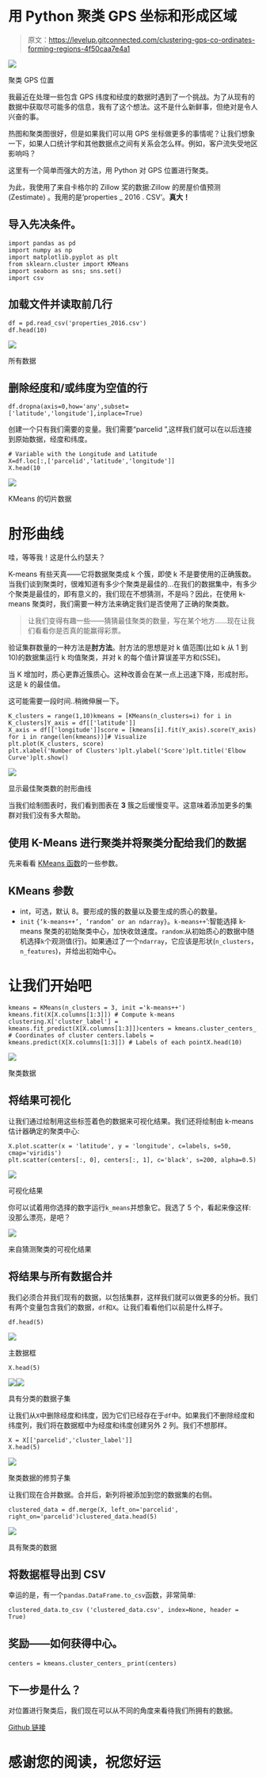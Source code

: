# 用 Python 聚类 GPS 坐标和形成区域

> 原文：<https://levelup.gitconnected.com/clustering-gps-co-ordinates-forming-regions-4f50caa7e4a1>

![](img/89b3b36f2d8b0cc6f0f2bc5e74521bf5.png)

聚类 GPS 位置

我最近在处理一些包含 GPS 纬度和经度的数据时遇到了一个挑战。为了从现有的数据中获取尽可能多的信息，我有了这个想法。这不是什么新鲜事，但绝对是令人兴奋的事。

热图和聚类图很好，但是如果我们可以用 GPS 坐标做更多的事情呢？让我们想象一下，如果人口统计学和其他数据点之间有关系会怎么样。例如，客户流失受地区影响吗？

这里有一个简单而强大的方法，用 Python 对 GPS 位置进行聚类。

为此，我使用了来自卡格尔的 Zillow 奖的数据:Zillow 的房屋价值预测(Zestimate) 。我用的是‘properties _ 2016 . CSV’。**真大！**

## 导入先决条件。

```
import pandas as pd
import numpy as np
import matplotlib.pyplot as plt
from sklearn.cluster import KMeans
import seaborn as sns; sns.set()
import csv
```

## 加载文件并读取前几行

```
df = pd.read_csv('properties_2016.csv')
df.head(10)
```

![](img/954fb9ed917242e9d83903f2565fd5e6.png)

所有数据

## 删除经度和/或纬度为空值的行

```
df.dropna(axis=0,how='any',subset=['latitude','longitude'],inplace=True)
```

创建一个只有我们需要的变量。我们需要“parcelid ”,这样我们就可以在以后连接到原始数据，经度和纬度。

```
# Variable with the Longitude and Latitude
X=df.loc[:,['parcelid','latitude','longitude']]
X.head(10
```

![](img/c6f58ae6f0dab58ad920dbb354729b4a.png)

KMeans 的切片数据

# 肘形曲线

哇，等等我！这是什么约瑟夫？

K-means 有些天真——它将数据聚类成 k 个簇，即使 k 不是要使用的正确簇数。当我们谈到聚类时，很难知道有多少个聚类是最佳的…在我们的数据集中，有多少个聚类是最佳的，即有意义的，我们现在不想猜测，不是吗？因此，在使用 k-means 聚类时，我们需要一种方法来确定我们是否使用了正确的聚类数。

> 让我们变得有趣一些——猜猜最佳聚类的数量，写在某个地方……现在让我们看看你是否真的能赢得彩票。

验证集群数量的一种方法是**肘方法**。肘方法的思想是对 k 值范围(比如 k 从 1 到 10)的数据集运行 k 均值聚类，并对 k 的每个值计算误差平方和(SSE)。

当 K 增加时，质心更靠近簇质心。这种改善会在某一点上迅速下降，形成肘形。这是 k 的最佳值。

这可能需要一段时间..稍微伸展一下。

```
K_clusters = range(1,10)kmeans = [KMeans(n_clusters=i) for i in K_clusters]Y_axis = df[['latitude']]
X_axis = df[['longitude']]score = [kmeans[i].fit(Y_axis).score(Y_axis) for i in range(len(kmeans))]# Visualize
plt.plot(K_clusters, score)
plt.xlabel('Number of Clusters')plt.ylabel('Score')plt.title('Elbow Curve')plt.show()
```

![](img/677fc895f2c290b3c4dc208151d76a26.png)

显示最佳聚类数的肘形曲线

当我们绘制图表时，我们看到图表在 **3** 簇之后缓慢变平。这意味着添加更多的集群对我们没有多大帮助。

## 使用 K-Means 进行聚类并将聚类分配给我们的数据

先来看看 [KMeans 函数](https://scikit-learn.org/stable/modules/generated/sklearn.cluster.KMeans.html)的一些参数。

## KMeans 参数

*   int，可选，默认 8。要形成的簇的数量以及要生成的质心的数量。
*   `init` `{‘k-means++’, ‘random’ or an ndarray}`。`k-means++`’:智能选择 k-means 聚类的初始聚类中心，加快收敛速度。`random`:从初始质心的数据中随机选择`k`个观测值(行)。如果通过了一个`ndarray`，它应该是形状(`n_clusters`，`n_features`)，并给出初始中心。

# 让我们开始吧

```
kmeans = KMeans(n_clusters = 3, init ='k-means++')
kmeans.fit(X[X.columns[1:3]]) # Compute k-means clustering.X['cluster_label'] = kmeans.fit_predict(X[X.columns[1:3]])centers = kmeans.cluster_centers_ # Coordinates of cluster centers.labels = kmeans.predict(X[X.columns[1:3]]) # Labels of each pointX.head(10)
```

![](img/e35dcedf07d6cc30a1b71f073d5ae8e1.png)

聚类数据

## 将结果可视化

让我们通过绘制用这些标签着色的数据来可视化结果。我们还将绘制由 k-means 估计器确定的聚类中心:

```
X.plot.scatter(x = 'latitude', y = 'longitude', c=labels, s=50, cmap='viridis')
plt.scatter(centers[:, 0], centers[:, 1], c='black', s=200, alpha=0.5)
```

![](img/466ce636640ec2779494dd0a0960bcc2.png)

可视化结果

你可以试着用你选择的数字运行`k_means`并想象它。我选了 5 个，看起来像这样:没那么漂亮，是吧？

![](img/2d7fd22b90ee784d8041566f54207fbc.png)

来自猜测聚类的可视化结果

## 将结果与所有数据合并

我们必须合并我们现有的数据，以包括集群，这样我们就可以做更多的分析。我们有两个变量包含我们的数据，`df`和`X`。让我们看看他们以前是什么样子。

```
df.head(5)
```

![](img/ecd51147ea674a80dcd81fdbd9a9708e.png)

主数据框

```
X.head(5)
```

![](img/7fce2eaea5a167144a20d1c2f486daa9.png)![](img/534a31a9a49675b2ce80d13f1de1b682.png)

具有分类的数据子集

让我们从`X`中删除经度和纬度，因为它们已经存在于`df`中。如果我们不删除经度和纬度列，我们将在数据框中为经度和纬度创建另外 2 列。我们不想那样。

```
X = X[['parcelid','cluster_label']]
X.head(5)
```

![](img/8caaac3cd104037b976f7881f2e8dc66.png)

聚类数据的修剪子集

让我们现在合并数据。合并后，新列将被添加到您的数据集的右侧。

```
clustered_data = df.merge(X, left_on='parcelid', right_on='parcelid')clustered_data.head(5)
```

![](img/00882178f95d2441107408fb909c4dc0.png)

具有聚类的数据

## 将数据框导出到 CSV

幸运的是，有一个`pandas.DataFrame.to_csv`函数，非常简单:

```
clustered_data.to_csv ('clustered_data.csv', index=None, header = True)
```

## **奖励——如何获得中心。**

`centers = kmeans.cluster_centers_`
`print(centers)`

## 下一步是什么？

对位置进行聚类后，我们现在可以从不同的角度来看待我们所拥有的数据。

[Github 链接](https://github.com/JosephMagiya/Clustering-GPS-Co-ordinates--Forming-Regions./blob/master/Clustering-GPS-Co-ordinates--Forming-Regions.ipynb)

# 感谢您的阅读，祝您好运